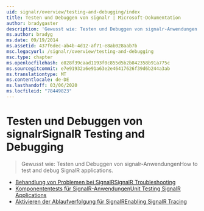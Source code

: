 ```yaml
---
uid: signalr/overview/testing-and-debugging/index
title: Testen und Debuggen von signalr | Microsoft-Dokumentation
author: bradygaster
description: 'Gewusst wie: Testen und Debuggen von signalr-Anwendungen'
ms.author: bradyg
ms.date: 09/19/2014
ms.assetid: 437f6dec-ab4b-4d12-af71-e8ab028aab7b
msc.legacyurl: /signalr/overview/testing-and-debugging
msc.type: chapter
ms.openlocfilehash: e828f39caad1193f0c855d5b2b842358b91a775c
ms.sourcegitcommit: e7e91932a6e91a63e2e46417626f39d6b244a3ab
ms.translationtype: MT
ms.contentlocale: de-DE
ms.lasthandoff: 03/06/2020
ms.locfileid: "78449823"
---
```

# <a name="signalr-testing-and-debugging"></a><span data-ttu-id="deb2e-103">Testen und Debuggen von signalr</span><span class="sxs-lookup"><span data-stu-id="deb2e-103">SignalR Testing and Debugging</span></span>

> <span data-ttu-id="deb2e-104">Gewusst wie: Testen und Debuggen von signalr-Anwendungen</span><span class="sxs-lookup"><span data-stu-id="deb2e-104">How to test and debug SignalR applications.</span></span>

- [<span data-ttu-id="deb2e-105">Behandlung von Problemen bei SignalR</span><span class="sxs-lookup"><span data-stu-id="deb2e-105">SignalR Troubleshooting</span></span>](troubleshooting.md)
- [<span data-ttu-id="deb2e-106">Komponententests für SignalR-Anwendungen</span><span class="sxs-lookup"><span data-stu-id="deb2e-106">Unit Testing SignalR Applications</span></span>](unit-testing-signalr-applications.md)
- [<span data-ttu-id="deb2e-107">Aktivieren der Ablaufverfolgung für SignalR</span><span class="sxs-lookup"><span data-stu-id="deb2e-107">Enabling SignalR Tracing</span></span>](enabling-signalr-tracing.md)
